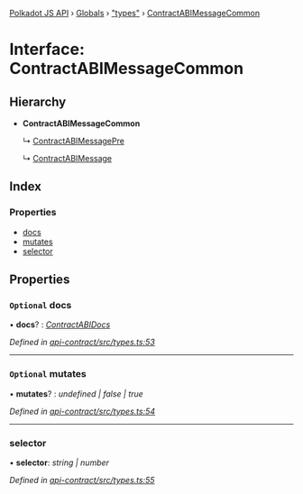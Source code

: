[Polkadot JS API](../README.md) › [Globals](../globals.md) › ["types"](../modules/_types_.md) › [ContractABIMessageCommon](_types_.contractabimessagecommon.md)

# Interface: ContractABIMessageCommon

## Hierarchy

* **ContractABIMessageCommon**

  ↳ [ContractABIMessagePre](_types_.contractabimessagepre.md)

  ↳ [ContractABIMessage](_types_.contractabimessage.md)

## Index

### Properties

* [docs](_types_.contractabimessagecommon.md#optional-docs)
* [mutates](_types_.contractabimessagecommon.md#optional-mutates)
* [selector](_types_.contractabimessagecommon.md#selector)

## Properties

### `Optional` docs

• **docs**? : *[ContractABIDocs](../modules/_types_.md#contractabidocs)*

*Defined in [api-contract/src/types.ts:53](https://github.com/polkadot-js/api/blob/c04fb9073/packages/api-contract/src/types.ts#L53)*

___

### `Optional` mutates

• **mutates**? : *undefined | false | true*

*Defined in [api-contract/src/types.ts:54](https://github.com/polkadot-js/api/blob/c04fb9073/packages/api-contract/src/types.ts#L54)*

___

###  selector

• **selector**: *string | number*

*Defined in [api-contract/src/types.ts:55](https://github.com/polkadot-js/api/blob/c04fb9073/packages/api-contract/src/types.ts#L55)*
